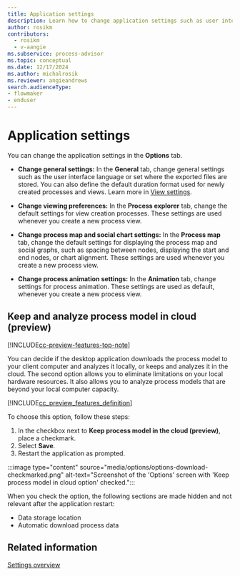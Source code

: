 ```yaml
---
title: Application settings
description: Learn how to change application settings such as user interface language or set where the exported files are stored in Power Automate Process Mining.
author: rosikm
contributors:
  - rosikm
  - v-aangie
ms.subservice: process-advisor
ms.topic: conceptual
ms.date: 12/17/2024
ms.author: michalrosik
ms.reviewer: angieandrews
search.audienceType:
- flowmaker
- enduser
---
```


# Application settings

You can change the application settings in the **Options** tab.

- **Change general settings:** In the **General** tab, change general settings such as the user interface language or set where the exported files are stored. You can also define the default duration format used for newly created processes and views. Learn more in [View settings](view-settings.md).

- **Change viewing preferences:** In the **Process explorer** tab, change the default settings for view creation processes. These settings are used whenever you create a new process view.

- **Change process map and social chart settings:** In the **Process map** tab, change the default settings for displaying the process map and social graphs, such as spacing between nodes, displaying the start and end nodes, or chart alignment. These settings are used whenever you create a new process view.

- **Change process animation settings:** In the **Animation** tab, change settings for process animation. These settings are used as default, whenever you create a new process view.

## Keep and analyze process model in cloud (preview)

[!INCLUDE[cc-preview-features-top-note](../includes/cc-preview-features-top-note.md)]

You can decide if the desktop application downloads the process model to your client computer and analyzes it locally, or keeps and analyzes it in the cloud. The second option allows you to eliminate limitations on your local hardware resources. It also allows you to analyze process models that are beyond your local computer capacity.

[!INCLUDE[cc_preview_features_definition](../includes/cc-preview-features-definition.md)]

To choose this option, follow these steps:

1. In the checkbox next to **Keep process model in the cloud (preview)**, place a checkmark.
1. Select **Save**.
1. Restart the application as prompted.

:::image type="content" source="media/options/options-download-checkmarked.png" alt-text="Screenshot of the 'Options' screen with 'Keep process model in cloud option' checked.":::

When you check the option, the following sections are made hidden and not relevant after the application restart:

- Data storage location
- Automatic download process data

## Related information

[Settings overview](settings.md)

